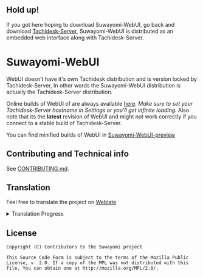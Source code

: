 ## Hold up!
If you got here hoping to download Suwayomi-WebUI, go back and download [Tachidesk-Server](https://github.com/Suwayomi/Tachidesk-Server), Suwayomi-WebUI is distributed as an embedded web interface along with Tachidesk-Server.

# Suwayomi-WebUI
WebUI doesn't have it's own Tachidesk distribution and is version locked by Tachidesk-Server, In other words the Suwayomi-WebUI distribution is actually the Tachidesk-Server distribution.

Online builds of WebUI of are always available [here](https://suwayomi-webui-preview.github.io/). 
*Make sure to set your Tachidesk-Server hostname in Settings or you'll get infinite loading.* Also note that its the **latest** revision of WebUI and might not work correctly if you connect to a stable build of Tachidesk-Server.

You can find minified builds of WebUI in [Suwayomi-WebUI-preview](https://github.com/Suwayomi/Suwayomi-WebUI-preview)

## Contributing and Technical info
See [CONTRIBUTING.md](./CONTRIBUTING.md).

## Translation
Feel free to translate the project on [Weblate](https://hosted.weblate.org/projects/suwayomi/suwayomi-webui/)

<details><summary>Translation Progress</summary>
<a href="https://hosted.weblate.org/engage/suwayomi-webui/">
<img src="https://hosted.weblate.org/widgets/suwayomi/-/suwayomi-webui/multi-auto.svg" alt="Translation status" />
</a>
</details>

## License

    Copyright (C) Contributors to the Suwayomi project

    This Source Code Form is subject to the terms of the Mozilla Public
    License, v. 2.0. If a copy of the MPL was not distributed with this
    file, You can obtain one at http://mozilla.org/MPL/2.0/.
